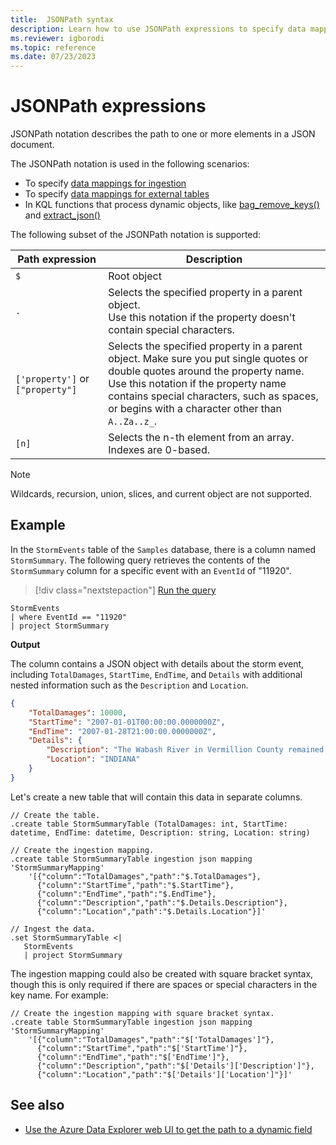 ```yaml
---
title:  JSONPath syntax
description: Learn how to use JSONPath expressions to specify data mappings and KQL functions that process dynamic objects.
ms.reviewer: igborodi
ms.topic: reference
ms.date: 07/23/2023
---
```


# JSONPath expressions

JSONPath notation describes the path to one or more elements in a JSON document.

The JSONPath notation is used in the following scenarios:

- To specify [data mappings for ingestion](../management/mappings.md)
- To specify [data mappings for external tables](../management/external-table-mapping-create.md)
- In KQL functions that process dynamic objects, like [bag_remove_keys()](bag-remove-keys-function.md) and [extract_json()](extractjsonfunction.md)

The following subset of the JSONPath notation is supported:

|Path expression|Description|
|---|---|
|`$`|Root object|
|`.` | Selects the specified property in a parent object. <br> Use this notation if the property doesn't contain special characters. |
|`['property']` or `["property"]`| Selects the specified property in a parent object. Make sure you put single quotes or double quotes around the property name. <br> Use this notation if the property name contains special characters, such as spaces, or begins with a character other than `A..Za..z_`. |
|`[n]`| Selects the n-th element from an array. Indexes are 0-based. |

> [!NOTE]
>
> Wildcards, recursion, union, slices, and current object are not supported.

## Example

In the `StormEvents` table of the `Samples` database, there is a column named `StormSummary`. The following query retrieves the contents of the `StormSummary` column for a specific event with an `EventId` of "11920".

> [!div class="nextstepaction"]
> <a href="https://dataexplorer.azure.com/clusters/help/databases/Samples?query=H4sIAAAAAAAAAwsuyS/KdS1LzSsp5qpRKM9ILUpVAHM9UxRsbRWUDA0tjQyUgFIFRflZqcklCsEgDcGlubmJRZUA9EM6WT0AAAA=" target="_blank">Run the query</a>

```kusto
StormEvents
| where EventId == "11920"
| project StormSummary
```

**Output**

The column contains a JSON object with details about the storm event, including `TotalDamages`, `StartTime`, `EndTime`, and `Details` with additional nested information such as the `Description` and `Location`.

```json
{
    "TotalDamages": 10000,
    "StartTime": "2007-01-01T00:00:00.0000000Z",
    "EndTime": "2007-01-28T21:00:00.0000000Z",
    "Details": {
        "Description": "The Wabash River in Vermillion County remained above flood stage through most of January. Crests were as high as 12 feet above flood stage.",
        "Location": "INDIANA"
    }
}
```

Let's create a new table that will contain this data in separate columns.

```kusto
// Create the table.
.create table StormSummaryTable (TotalDamages: int, StartTime: datetime, EndTime: datetime, Description: string, Location: string)

// Create the ingestion mapping.
.create table StormSummaryTable ingestion json mapping 'StormSummaryMapping'
    '[{"column":"TotalDamages","path":"$.TotalDamages"}, 
      {"column":"StartTime","path":"$.StartTime"},
      {"column":"EndTime","path":"$.EndTime"},
      {"column":"Description","path":"$.Details.Description"},
      {"column":"Location","path":"$.Details.Location"}]'

// Ingest the data.
.set StormSummaryTable <|
   StormEvents
   | project StormSummary
```

The ingestion mapping could also be created with square bracket syntax, though this is only required if there are spaces or special characters in the key name. For example:

```kusto
// Create the ingestion mapping with square bracket syntax.
.create table StormSummaryTable ingestion json mapping 'StormSummaryMapping'
    '[{"column":"TotalDamages","path":"$['TotalDamages']"}, 
      {"column":"StartTime","path":"$['StartTime']"},
      {"column":"EndTime","path":"$['EndTime']"},
      {"column":"Description","path":"$['Details']['Description']"},
      {"column":"Location","path":"$['Details']['Location']"}]'
```

## See also

* [Use the Azure Data Explorer web UI to get the path to a dynamic field](../../web-results-grid.md#get-the-path-to-a-dynamic-field)
